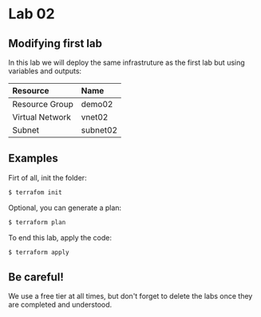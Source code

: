 # Lab 02

## Modifying first lab

In this lab we will deploy the same infrastruture as the first lab but using variables and outputs:

| Resource  | Name  |
|:----------|:----------|
| Resource Group   | demo02   |
| Virtual Network    | vnet02   |
| Subnet    | subnet02    |

## Examples

Firt of all, init the folder:
```sh
$ terrafom init
```

Optional, you can generate a plan:
```sh
$ terraform plan
```

To end this lab, apply the code:
```sh
$ terraform apply
```

## Be careful!

We use a free tier at all times, but don't forget to delete the labs once they are completed and understood.
